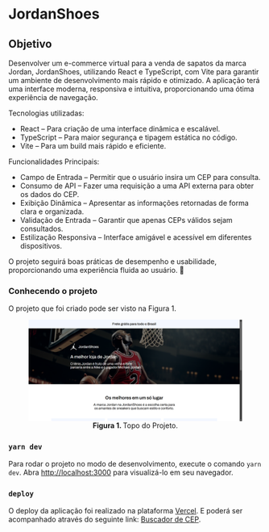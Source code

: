 # JordanShoes

## Objetivo

Desenvolver um e-commerce virtual para a venda de sapatos da marca Jordan, JordanShoes, utilizando React e TypeScript, com Vite para garantir um ambiente de desenvolvimento mais rápido e otimizado. A aplicação terá uma interface moderna, responsiva e intuitiva, proporcionando uma ótima experiência de navegação.

Tecnologias utilizadas:
- React – Para criação de uma interface dinâmica e escalável.
- TypeScript – Para maior segurança e tipagem estática no código.
- Vite – Para um build mais rápido e eficiente.

Funcionalidades Principais:
- Campo de Entrada – Permitir que o usuário insira um CEP para consulta.
- Consumo de API – Fazer uma requisição a uma API externa para obter os dados do CEP.
- Exibição Dinâmica – Apresentar as informações retornadas de forma clara e organizada.
- Validação de Entrada – Garantir que apenas CEPs válidos sejam consultados.
- Estilização Responsiva – Interface amigável e acessível em diferentes dispositivos.

O projeto seguirá boas práticas de desempenho e usabilidade, proporcionando uma experiência fluida ao usuário. 🚀

### Conhecendo o projeto

O projeto que foi criado pode ser visto na Figura 1.

<figure>
  <img align="center" alt="Buscador de CEP" src="./doc/assets/image1.png" />
  <figcaption align="center">
    <span style="font-weight:bold">Figura 1.
    </span>
  Topo do Projeto.</figcaption>
</figure>

### `yarn dev`

Para rodar o projeto no modo de desenvolvimento, execute o comando `yarn dev`.
Abra [http://localhost:3000](http://localhost:5173) para visualizá-lo em seu navegador.

### `deploy`

O deploy da aplicação foi realizado na plataforma [Vercel](https://vercel.com/).
E poderá ser acompanhado através do seguinte link: [Buscador de CEP](https://jordanshoes-lovat.vercel.app/).